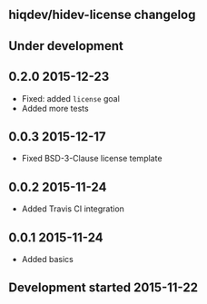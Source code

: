 hiqdev/hidev-license changelog
------------------------------

## Under development


## 0.2.0 2015-12-23

- Fixed: added `license` goal
- Added more tests

## 0.0.3 2015-12-17

- Fixed BSD-3-Clause license template

## 0.0.2 2015-11-24

- Added Travis CI integration

## 0.0.1 2015-11-24

- Added basics

## Development started 2015-11-22

